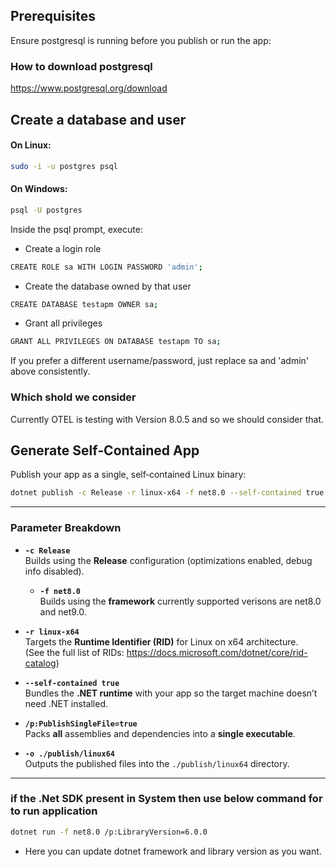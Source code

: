 ## Prerequisites

Ensure postgresql is running before you publish or run the app:

### How to download postgresql
https://www.postgresql.org/download

## Create a database and user

#### On Linux:
```bash
sudo -i -u postgres psql
```

#### On Windows:
```bash
psql -U postgres
```

Inside the psql prompt, execute:

-  Create a login role
```bash
CREATE ROLE sa WITH LOGIN PASSWORD 'admin';
```

- Create the database owned by that user
```bash
CREATE DATABASE testapm OWNER sa;
```

- Grant all privileges
```bash
GRANT ALL PRIVILEGES ON DATABASE testapm TO sa;
```

If you prefer a different username/password, just replace sa and 'admin' above consistently.


### Which shold we consider 
Currently OTEL is testing with Version 8.0.5 and so we should consider that.

## Generate Self‑Contained App

Publish your app as a single, self‑contained Linux binary:

```bash
dotnet publish -c Release -r linux-x64 -f net8.0 --self-contained true /p:PublishSingleFile=true -o ./publish/linux64
```

---

### Parameter Breakdown

- **`-c Release`**  
  Builds using the **Release** configuration (optimizations enabled, debug info disabled).
  
  - **`-f net8.0`**  
  Builds using the **framework** currently supported verisons are net8.0 and net9.0.

- **`-r linux-x64`**  
  Targets the **Runtime Identifier (RID)** for Linux on x64 architecture.  
  (See the full list of RIDs: https://docs.microsoft.com/dotnet/core/rid-catalog)

- **`--self-contained true`**  
  Bundles the **.NET runtime** with your app so the target machine doesn’t need .NET installed.

- **`/p:PublishSingleFile=true`**  
  Packs **all** assemblies and dependencies into a **single executable**.

- **`-o ./publish/linux64`**  
  Outputs the published files into the `./publish/linux64` directory.

---

### if the .Net SDK present in System then use below command for to run application 

```bash
dotnet run -f net8.0 /p:LibraryVersion=6.0.0
```

- Here you can update dotnet framework and library version as you want.
```

